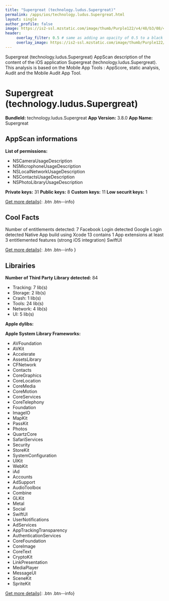 ```yaml
---
title: "Supergreat (technology.ludus.Supergreat)"
permalink: /apps/ios/technology.ludus.Supergreat.html
layout: single
author_profile: false
image: https://is2-ssl.mzstatic.com/image/thumb/Purple122/v4/48/b3/08/48b30818-d502-279f-4bd3-5edbe2728de4/AppIcon-1x_U007emarketing-0-2-0-85-220.png/512x512bb.jpg
header: 
     overlay_filter: 0.5 # same as adding an opacity of 0.5 to a black background
     overlay_image: https://is2-ssl.mzstatic.com/image/thumb/Purple122/v4/48/b3/08/48b30818-d502-279f-4bd3-5edbe2728de4/AppIcon-1x_U007emarketing-0-2-0-85-220.png/512x512bb.jpg
---
```

Supergreat (technology.ludus.Supergreat) AppScan description of the content of the iOS application Supergreat (technology.ludus.Supergreat). This analysis is based on the Mobile App Tools : AppScore, static analysis, Audit and the Mobile Audit App Tool.

# Supergreat (technology.ludus.Supergreat)

**BundleId:** technology.ludus.Supergreat
**App Version:** 3.8.0
**App Name:** Supergreat


## AppScan informations 

**List of permissions:** 
- NSCameraUsageDescription
- NSMicrophoneUsageDescription
- NSLocalNetworkUsageDescription
- NSContactsUsageDescription
- NSPhotoLibraryUsageDescription
  
  
**Private keys:** 31
**Public keys:** 8
**Custom keys:** 11
**Low securit keys:** 1
  
[Get more details](/pricing.html){: .btn .btn--info}

## Cool Facts

Number of entitlements detected: 7
Facebook Login detected
Google Login detected
Native App
build using Xcode 13
contains 1 App extensions
at least 3 entitlemented features (strong iOS integration)
SwiftUI
  
[Get more details](/pricing.html){: .btn .btn--info }

## Librairies 
**Number of Third Party Library detected:** 84
- Tracking: 7 lib(s)
- Storage: 2 lib(s)
- Crash: 1 lib(s)
- Tools: 24 lib(s)
- Network: 4 lib(s)
- UI: 5 lib(s)


**Apple dylibs:**


**Apple System Library Frameworks:**
- AVFoundation
- AVKit
- Accelerate
- AssetsLibrary
- CFNetwork
- Contacts
- CoreGraphics
- CoreLocation
- CoreMedia
- CoreMotion
- CoreServices
- CoreTelephony
- Foundation
- ImageIO
- MapKit
- PassKit
- Photos
- QuartzCore
- SafariServices
- Security
- StoreKit
- SystemConfiguration
- UIKit
- WebKit
- iAd
- Accounts
- AdSupport
- AudioToolbox
- Combine
- GLKit
- Metal
- Social
- SwiftUI
- UserNotifications
- AdServices
- AppTrackingTransparency
- AuthenticationServices
- CoreFoundation
- CoreImage
- CoreText
- CryptoKit
- LinkPresentation
- MediaPlayer
- MessageUI
- SceneKit
- SpriteKit


  
[Get more details](/pricing.html){: .btn .btn--info}

